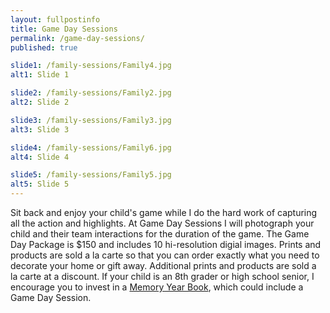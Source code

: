```yaml
---
layout: fullpostinfo
title: Game Day Sessions
permalink: /game-day-sessions/
published: true

slide1: /family-sessions/Family4.jpg
alt1: Slide 1

slide2: /family-sessions/Family2.jpg
alt2: Slide 2

slide3: /family-sessions/Family3.jpg
alt3: Slide 3

slide4: /family-sessions/Family6.jpg
alt4: Slide 4

slide5: /family-sessions/Family5.jpg
alt5: Slide 5
---
```

Sit back and enjoy your child's game while I do the hard work of capturing all the action and highlights. At Game Day Sessions I will photograph your child and their team interactions for the duration of the game. The Game Day Package is $150 and includes 10 hi-resolution digial images. Prints and products are sold a la carte so that you can order exactly what you need to decorate your home or gift away. Additional prints and products are sold a la carte at a discount. If your child is an 8th grader or high school senior, I encourage you to invest in a <a href="http://candidgiggles.com/memory-year-book//">Memory Year Book</a>, which could include a Game Day Session.
